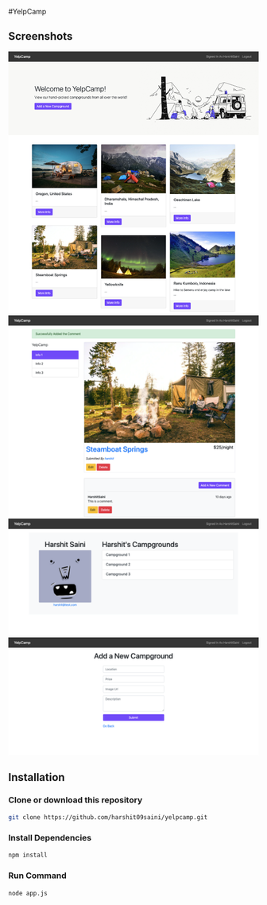 #YelpCamp

## Screenshots

![Homepage](/assets/screen1.png)
![Details](/assets/screen2.png)
![User](/assets/screen4.png)
![New Campground](/assets/screen3.png)

## Installation

### Clone or download this repository

```sh
git clone https://github.com/harshit09saini/yelpcamp.git
```

### Install Dependencies

```sh
npm install
```

### Run Command

```sh
node app.js
```
